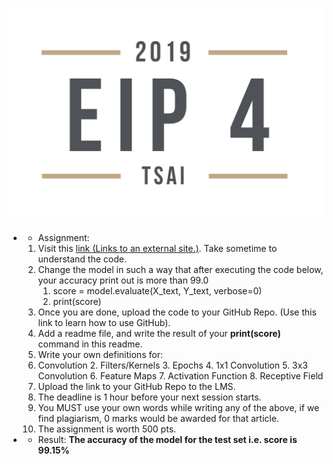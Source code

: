 # ![LOGO](images/EIP4-2.png)



- - Assignment:
  1. Visit this [link (Links to an external site.)](https://colab.research.google.com/drive/1gZYwZdkgXBJRr624SqWJ9f452BmKNkNT#scrollTo=7eRM0QWN83PV). Take sometime to understand the code. 
    2. Change the model in such a way that after executing the code below, your accuracy print out is more than 99.0
       1. score = model.evaluate(X_text, Y_text, verbose=0)
       2. print(score)
    3. Once you are done, upload the code to your GitHub Repo. (Use this link to learn how to use GitHub). 
  4. Add a readme file, and write the result of your **print(score)** command in this readme. 
    5. Write your own definitions for:
     1. Convolution
       2. Filters/Kernels
       3. Epochs
       4. 1x1 Convolution
       5. 3x3 Convolution
       6. Feature Maps
       7. Activation Function
       8. Receptive Field
    6. Upload the link to your GitHub Repo to the LMS. 
    7. The deadline is 1 hour before your next session starts. 
    8. You MUST use your own words while writing any of the above, if we find plagiarism, 0 marks would be awarded for that article. 
    9. The assignment is worth 500 pts. 
  
  
  
- - Result:
  **The accuracy of the model for the test set i.e. score is 99.15%**